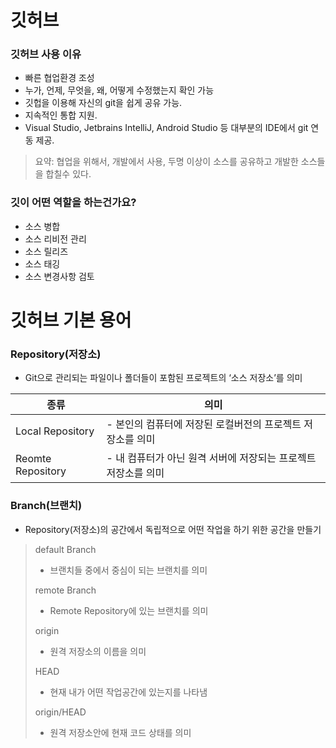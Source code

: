 # 깃허브
### 깃허브 사용 이유
- 빠른 협업환경 조성
- 누가, 언제, 무엇을, 왜, 어떻게 수정했는지 확인 가능
- 깃헙을 이용해 자신의 git을 쉽게 공유 가능.
- 지속적인 통합 지원.
- Visual Studio, Jetbrains IntelliJ, Android Studio 등 대부분의 IDE에서 git 연동 제공.

>요약: 협업을 위해서, 개발에서 사용, 두명 이상이 소스를 공유하고 개발한 소스들을 합칠수 있다.

### 깃이 어떤 역할을 하는건가요?
- 소스 병합
- 소스 리비전 관리
- 소스 릴리즈
- 소스 태깅
- 소스 변경사항 검토

# 깃허브 기본 용어
### Repository(저장소)
- Git으로 관리되는 파일이나 폴더들이 포함된 프로젝트의 ‘소스 저장소’를 의미

| 종류 | 의미|
| --- | --- |
| Local Repository | - 본인의 컴퓨터에 저장된 로컬버전의 프로젝트 저장소를 의미| - 개인 전용 저장소|
| Reomte Repository	| - 내 컴퓨터가 아닌 원격 서버에 저장되는 프로젝트 저장소를 의미 | - 여러명과 함께 공유하기 위한 저장소 |

###  Branch(브랜치)
* Repository(저장소)의 공간에서 독립적으로 어떤 작업을 하기 위한 공간을 만들기
>default Branch
> - 브랜치들 중에서 중심이 되는 브랜치를 의미
>
>remote Branch
>- Remote Repository에 있는 브랜치를 의미
>
>origin	
>- 원격 저장소의 이름을 의미
>
>HEAD
>- 현재 내가 어떤 작업공간에 있는지를 나타냄
>
>origin/HEAD
>- 원격 저장소안에 현재 코드 상태를 의미